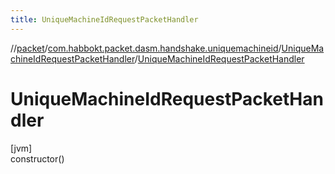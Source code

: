 ```yaml
---
title: UniqueMachineIdRequestPacketHandler
---
```

//[packet](../../../index.html)/[com.habbokt.packet.dasm.handshake.uniquemachineid](../index.html)/[UniqueMachineIdRequestPacketHandler](index.html)/[UniqueMachineIdRequestPacketHandler](-unique-machine-id-request-packet-handler.html)



# UniqueMachineIdRequestPacketHandler



[jvm]\
constructor()




